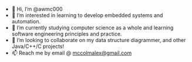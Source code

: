 - 👋 Hi, I’m @awmc000
- 👀 I’m interested in learning to develop embedded systems and automation.
- 🌱 I’m currently studying computer science as a whole and learning software engineering principles and practice.
- 💞️ I’m looking to collaborate on my data structure diagrammer, and other Java/C++/C projects!
- 📫 Reach me by email @ mccolmalex@gmail.com

<!---
awmc000/awmc000 is a ✨ special ✨ repository because its `README.md` (this file) appears on your GitHub profile.
You can click the Preview link to take a look at your changes.
--->
